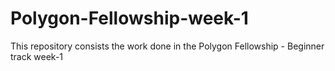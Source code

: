 # Polygon-Fellowship-week-1
This repository consists the work done in the Polygon Fellowship - Beginner track week-1
